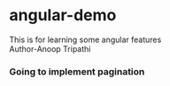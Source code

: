 # angular-demo

This is for learning some angular features
<br>
Author-Anoop Tripathi
<br>

<h3>Going to implement pagination </h3>
